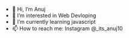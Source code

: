 - 👋 Hi, I’m Anuj 
- 👀 I’m interested in Web Devloping
- 🌱 I’m currently learning javascript
- 📫 How to reach me: Instagram @_its_anuj10

<!---
anujjamdade/anujjamdade is a ✨ special ✨ repository because its `README.md` (this file) appears on your GitHub profile.
You can click the Preview link to take a look at your changes.
--->
